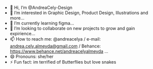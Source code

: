 - 👋 Hi, I’m @AndreaCely-Design
- 👀 I’m interested in Graphic Design, Product Design, Illustrations and more...
- 🌱 I’m currently learning figma...
- 💞️ I’m looking to collaborate on new projects to grow and gain expirience...
- 📫 How to reach me: @andreacelya / e-mail: andrea.cely.almeyda@gmail.com / Behance: https://www.behance.net/andreacelyalmeyda ...
- 😄 Pronouns: she/her 
- ⚡ Fun fact: im terrified of Butterflies but love snakes 

<!---
AndreaCely-Design/AndreaCely-Design is a ✨ special ✨ repository because its `README.md` (this file) appears on your GitHub profile.
You can click the Preview link to take a look at your changes.
--->
